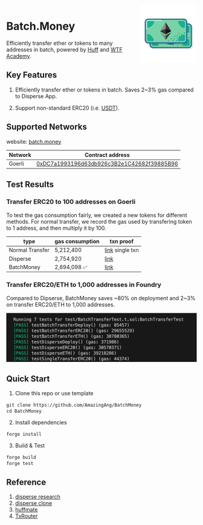 <img align="right" width="150" height="150" top="100" src="./img/logo.png">

# Batch.Money

Efficiently transfer ether or tokens to many addresses in batch, powered by [Huff](https://github.com/huff-language/huff-rs) and [WTF Academy](https://wtf.academy).

## Key Features

1. Efficiently transfer ether or tokens in batch. Saves 2~3% gas compared to Disperse App.

2. Support non-standard ERC20 (i.e. [USDT](https://etherscan.io/address/0xdac17f958d2ee523a2206206994597c13d831ec7#code)).

## Supported Networks

website: [batch.money](https://batch.money)

| Network      | Contract address                                                                                                                                                     |
| ------------ | ----------------------------------------------------------------------------------------------------------------------------------------------------------------------------- |
| Goerli       | [0xDC7a1993196d63db926c3B2e1C42682f39885B96](https://goerli.etherscan.io/address/0xdc7a1993196d63db926c3b2e1c42682f39885b96)                                               |


## Test Results

### Transfer ERC20 to 100 addresses on Goerli

To test the gas consumption fairly, we created a new tokens for different methods. For normal transfer, we record the gas used by transfering token to 1 address, and then multiply it by 100.

| type    | gas consumption | txn proof| 
| -------- | -------- | -------- | 
| Normal Transfer  | 5,212,400 | [link](https://goerli.etherscan.io/tx/0x35549e3c4e4f2116515b3f4a2496ff8d2c455d2cc1a2fce3b97b193ef838e3cd) single txn      |
| Disperse  | 2,754,920 | [link](https://goerli.etherscan.io/tx/0x9d20b73d7b102aacc63dadf01ed7767cbbfd1c3f92302b08f6741be4bd8fb6cf)      |
| BatchMoney  | 2,694,098 ✅ | [link](https://goerli.etherscan.io/tx/0xdfd94600c57f72dc54e8741c084ab2e5544556e76baa0d6413b5189a6872f35a)      |

### Transfer ERC20/ETH to 1,000 addresses in Foundry

Compared to Dipserse, BatchMoney saves ~80% on deployment and 2~3% on transfer ERC20/ETH to 1,000 addresses.

![](./img/FoundryTest.png)

## Quick Start

1. Clone this repo or use template

```shell
git clone https://github.com/AmazingAng/BatchMoney
cd BatchMoney
```

2. Install dependencies

```shell
forge install
```

3. Build & Test

```shell
forge build
forge test
```

## Reference

1. [disperse research](https://github.com/banteg/disperse-research)
2. [disperse clone](https://github.com/rajkharvar/disperse-clone)
3. [huffmate](https://github.com/huff-language/huffmate)
4. [TxRouter](https://github.com/wangshouh/TxRouter)
